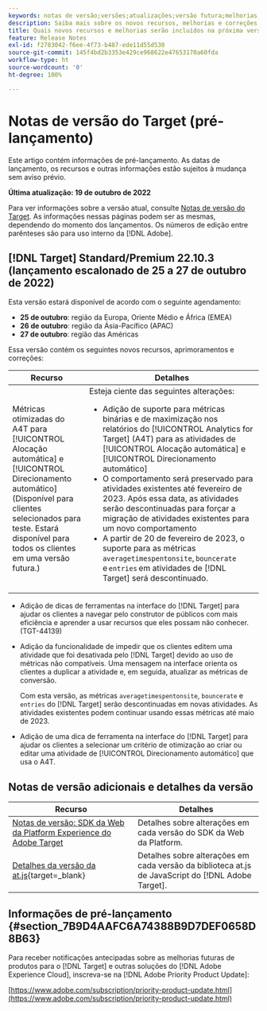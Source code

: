 ```yaml
---
keywords: notas de versão;versões;atualizações;versão futura;melhorias;novos recursos;correções;atualizações;pré-lançamento
description: Saiba mais sobre os novos recursos, melhorias e correções incluídos na próxima versão do Adobe Target, incluindo SDKs, APIs e bibliotecas JavaScript.
title: Quais novos recursos e melhorias serão incluídos na próxima versão?
feature: Release Notes
exl-id: f2783042-f6ee-4f73-b487-ede11d55d530
source-git-commit: 145f4bd2b3353e429ce968622e47653170a60fda
workflow-type: ht
source-wordcount: '0'
ht-degree: 100%

---
```


# Notas de versão do Target (pré-lançamento)

Este artigo contém informações de pré-lançamento. As datas de lançamento, os recursos e outras informações estão sujeitos à mudança sem aviso prévio.

**Última atualização: 19 de outubro de 2022**

Para ver informações sobre a versão atual, consulte [Notas de versão do Target](release-notes.md). As informações nessas páginas podem ser as mesmas, dependendo do momento dos lançamentos. Os números de edição entre parênteses são para uso interno da [!DNL Adobe].

## [!DNL Target] Standard/Premium 22.10.3 (lançamento escalonado de 25 a 27 de outubro de 2022)

Esta versão estará disponível de acordo com o seguinte agendamento:

* **25 de outubro**: região da Europa, Oriente Médio e África (EMEA)
* **26 de outubro**: região da Ásia-Pacífico (APAC)
* **27 de outubro**: região das Américas

Essa versão contém os seguintes novos recursos, aprimoramentos e correções:

| Recurso | Detalhes |
| --- | --- |
| Métricas otimizadas do A4T para [!UICONTROL Alocação automática] e [!UICONTROL Direcionamento automático]<br> (Disponível para clientes selecionados para teste. Estará disponível para todos os clientes em uma versão futura.) | Esteja ciente das seguintes alterações:<ul><li>Adição de suporte para métricas binárias e de maximização nos relatórios do [!UICONTROL Analytics for Target] (A4T) para as atividades de [!UICONTROL Alocação automática] e [!UICONTROL Direcionamento automático]</li><li>O comportamento será preservado para atividades existentes até fevereiro de 2023. Após essa data, as atividades serão descontinuadas para forçar a migração de atividades existentes para um novo comportamento</li><li>A partir de 20 de fevereiro de 2023, o suporte para as métricas `averagetimespentonsite`, `bouncerate` e `entries` em atividades de [!DNL Target] será descontinuado.</li></ul> |

* Adição de dicas de ferramentas na interface do [!DNL Target] para ajudar os clientes a navegar pelo construtor de públicos com mais eficiência e aprender a usar recursos que eles possam não conhecer. (TGT-44139)
* Adição da funcionalidade de impedir que os clientes editem uma atividade que foi desativada pelo [!DNL Target] devido ao uso de métricas não compatíveis. Uma mensagem na interface orienta os clientes a duplicar a atividade e, em seguida, atualizar as métricas de conversão.

   Com esta versão, as métricas `averagetimespentonsite`, `bouncerate` e `entries` do [!DNL Target] serão descontinuadas em novas atividades. As atividades existentes podem continuar usando essas métricas até maio de 2023.

* Adição de uma dica de ferramenta na interface do [!DNL Target] para ajudar os clientes a selecionar um critério de otimização ao criar ou editar uma atividade de [!UICONTROL Direcionamento automático] que usa o A4T.

## Notas de versão adicionais e detalhes da versão

| Recurso | Detalhes |
|--- |--- |
| [Notas de versão: SDK da Web da Platform Experience do Adobe Target](https://experienceleague.adobe.com/docs/experience-platform/edge/release-notes.html?lang=pt-BR) | Detalhes sobre alterações em cada versão do SDK da Web da Platform. |
| [Detalhes da versão da at.js](https://developer.adobe.com/target/implement/client-side/atjs/target-atjs-versions/){target=_blank} | Detalhes sobre alterações em cada versão da biblioteca at.js de JavaScript do [!DNL Adobe Target]. |


## Informações de pré-lançamento {#section_7B9D4AAFC6A74388B9D7DEF0658D8B63}

Para receber notificações antecipadas sobre as melhorias futuras de produtos para o [!DNL Target] e outras soluções do [!DNL Adobe Experience Cloud], inscreva-se na [!DNL Adobe Priority Product Update]:

[https://www.adobe.com/subscription/priority-product-update.html](https://www.adobe.com/subscription/priority-product-update.html)
